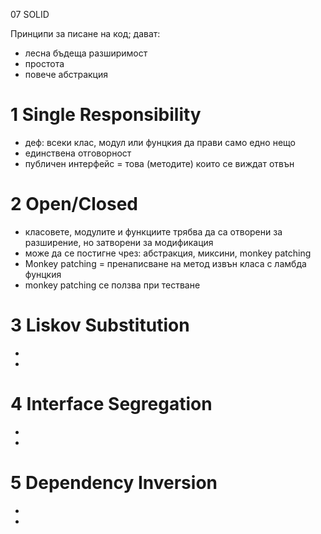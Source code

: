 07 SOLID

Принципи за писане на код; дават:
- лесна бъдеща разширимост
- простота
- повече абстракция

# 1 Single Responsibility

* деф: всеки клас, модул или фунцкия да
  прави само едно нещо
* единствена отговорност
* публичен интерфейс = това (методите)
които се виждат отвън

# 2 Open/Closed

* класовете, модулите и функциите
  трябва да са отворени за разширение,
  но затворени за модификация
* може да се постигне чрез: абстракция,
миксини, monkey patching
* Monkey patching = пренаписване на 
метод извън класа с ламбда фунцкия
* monkey patching се ползва при тестване


# 3 Liskov Substitution

* 
* 

# 4 Interface Segregation

* 
* 

# 5 Dependency Inversion

* 
* 



